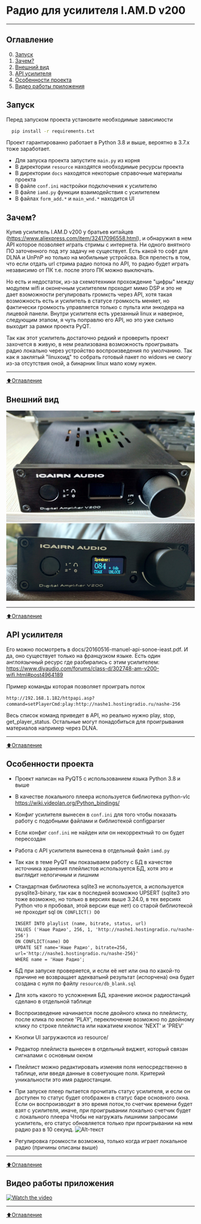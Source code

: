 # Радио для усилителя I.AM.D v200
_____

## Оглавление
0. [Запуск](#Запуск)
1. [Зачем?](#Зачем?)
2. [Внешний вид](#Внешний-вид)
3. [API усилителя](#API-усилителя)
4. [Особенности проекта](#Особенности-проекта)
5. [Видео работы приложения](#Видео-работы-приложения)

## Запуск
Перед запуском проекта установите необходимые зависимости 
```bash
  pip install -r requirements.txt
```
Проект гарантированно работает в Python 3.8 и выше, вероятно в 3.7.x тоже заработает. 

- Для запуска проекта запустите `main.py` из корня
- В директории `resource` находятся необходимые ресурсы проекта 
- В директории `docs` находятся некоторые справочные материалы проекта
- В файле `conf.ini` настройки подключения к усилителю
- В файле `iamd.py` функции взаимодействия с усилителем
- В файлах `form_add.*` и `main_wnd.*` находится UI



## Зачем?
Купив усилитель I.AM.D v200 у братьев китайцев (https://www.aliexpress.com/item/32417096558.html), и обнаружил в нем API которое позволяет играть стримы с интернета.
Ни одного внятного ПО заточенного под эту задачу не существует. Есть какой то софт для DLNA и UnPnP но только на мобильные устройсва.
Вся прелесть в том, что если отдать url стрима радио потока по API, то радио будет играть независимо от ПК т.е. после этого ПК можно выключать.

Но есть и недостаток, из-за схемотехники прохождение "цифры" между модулем wifi и оконечным усилителем проходит мимо DSP и это не дает взоможности регулировать громксть через API, хотя такая возможность есть и усилитель в статусе громкость меняет, но фактически громкость управляется только с пульта или энкодера на лицевой панели.
Внутри усилителя есть урезанный linux и наверное, следующим этапом, я чуть поправлю его API, но это уже сильно выходит за рамки проекта PyQT.

Так как этот усилитель достаточно редкий и проверить проект захочется в живую, в нем реализована возможность проигрывать радио локально через устройство воспроизведения по умолчанию.
Так как я заклятый "linuxоид" то собрать готовый пакет по widows не смогу из-за отсутствия оной, а бинарник linux мало кому нужен. 
____
[:arrow_up:Оглавление](#Оглавление)

## Внешний вид
![Alt-текст](docs/IMG_20180329_111747_HDR.jpg "Внешний вид выкл")
![Alt-текст](docs/IMG_20180329_112004_HDR.jpg "Внешний вид вкл")
____
[:arrow_up:Оглавление](#Оглавление)

## API усилителя
Его можно посмотреть в docs/20160516-manuel-api-sonoe-ieast.pdf. И да, оно существует только на французком языке.
Есть один англоязычный ресурс где разбирались с этим усилителем: https://www.diyaudio.com/forums/class-d/302748-am-v200-wifi.html#post4964189

Пример команды которая позволяет проиграть поток 
```
http://192.168.1.182/httpapi.asp?command=setPlayerCmd:play:http://nashe1.hostingradio.ru/nashe-256
```
Весь список команд приведет в API, но реально нужно play, stop, get_player_status. Остальные могут понадобиться для проигрывания материалов например через DLNA.
____
[:arrow_up:Оглавление](#Оглавление)

## Особенности проекта

* Проект написан на PyQT5 с использованием языка Python 3.8 и выше
  
* В качестве локального плеера используется библиотека python-vlc https://wiki.videolan.org/Python_bindings/

* Конфиг усилителя вынесен в `conf.ini` для того чтобы показать работу с подобными файлами и библиотекой configparser

* Если конфиг `conf.ini` не найден или он некорректный то он будет пересоздан

* Работа с API усилителя вынесена в отдельный файл `iamd.py`

* Так как в теме PyQT мы показываем работу с БД в качестве источника хранения плейлистов используется БД, хотя это и выглядит нелогичным и лишним
  
* Стандартная библиотека sqlite3 не используется, а используется pysqlite3-binary, так как в последней возможно UPSERT (sqlite3 это тоже возможно, но только в версиях выше 3.24.0, в тех версиях Python что я пробовал, этой версии еще нет)
со старой библиотекой не проходит sql `ON CONFLICT() DO`
  ```sqlite
  INSERT INTO playlist (name, bitrate, status, url)
  VALUES ('Наше Радио', 256, 1, 'http://nashe1.hostingradio.ru/nashe-256') 
  ON CONFLICT(name) DO 
  UPDATE SET name='Наше Радио', bitrate=256, url='http://nashe1.hostingradio.ru/nashe-256}' 
  WHERE name = 'Наше Радио';

* БД при запуске проверяется, и если её нет или она по какой-то причине не возвращает адекватынй результат (испорчена) она будет создана с нуля по файлу `resource/db_blank.sql`
  
* Для хоть какого то усложнения БД, хранение иконок радиостанций сделано в отдельной таблице

* Воспроизведение начинается после двойного клика по плейлисту, после клика по кнопке 'PLAY', переключение возможно по двойному клику по строке плейлиста или нажатием кнопок 'NEXT' и 'PREV'

* Кнопки UI загружаются из resource/

* Редактор плейлиста вынесен в отдельный виджет, который связан сигналами с основным окном

* Плейлист можно редактировать изменяя поля непосредственно в таблице, или введя данные в советующие поля. Критерий уникальности это имя радиостанции.

* При запуске плеер пытается прочитать статус усилителя, и если он доступен то статус будет отображен в статус баре основного окна.
Если он воспроизводит в это время поток,то счетчик времени будет взят с усилителя, иначе, при проигрывании локально счетчик будет с локального плеера
  Чтобы не нагружать лишними запросами усилитель, его статус обновляется только при проигрывании на нем радио раз в 10 секунд.
  ![Alt-текст](docs/iamd_status.png?raw=true "статус усилителя")
  
* Регулировка громкости возможна, только когда играет локальное радио (причины описаны выше)
____
[:arrow_up:Оглавление](#Оглавление)

## Видео работы приложения

[![Watch the video](https://img.youtube.com/vi/nIcF7Em2hGw/maxresdefault.jpg)](https://youtu.be/nIcF7Em2hGw)
____
[:arrow_up:Оглавление](#Оглавление)
